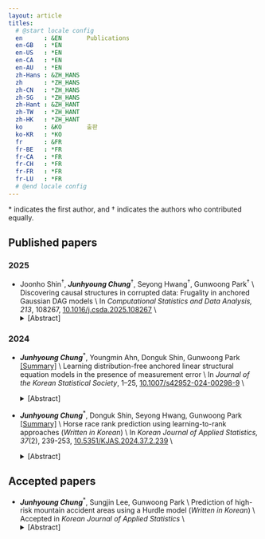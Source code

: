 ```yaml
---
layout: article
titles:
  # @start locale config
  en      : &EN       Publications
  en-GB   : *EN
  en-US   : *EN
  en-CA   : *EN
  en-AU   : *EN
  zh-Hans : &ZH_HANS  
  zh      : *ZH_HANS
  zh-CN   : *ZH_HANS
  zh-SG   : *ZH_HANS
  zh-Hant : &ZH_HANT  
  zh-TW   : *ZH_HANT
  zh-HK   : *ZH_HANT
  ko      : &KO       출판
  ko-KR   : *KO
  fr      : &FR       
  fr-BE   : *FR
  fr-CA   : *FR
  fr-CH   : *FR
  fr-FR   : *FR
  fr-LU   : *FR
  # @end locale config
---
```


\* indicates the first author, and &dagger; indicates the authors who contributed equally.

## Published papers

### 2025

* Joonho Shin<sup>&dagger;</sup>, _**Junhyoung Chung**_<sup>&dagger;</sup>, Seyong Hwang<sup>&dagger;</sup>, Gunwoong Park<sup>&dagger;</sup> \\
  Discovering causal structures in corrupted data: Frugality in anchored Gaussian DAG models \\
  In *Computational Statistics and Data Analysis, 213*, 108267, [<u>10.1016/j.csda.2025.108267</u>](https://doi.org/10.1016/j.csda.2025.108267) \\
  <details class="link-toggle">
    <summary>[Abstract]</summary>
    <div class="toggle-content">
      <!-- 여기에 초록 내용 -->
      This study focuses on the recovery of anchored Gaussian directed acyclic graphical (DAG) models to address the challenge of discovering causal or directed relationships among variables in datasets that are either intentionally masked or contaminated due to measurement errors. A main contribution is to relax the existing restrictive identifiability conditions for anchored Gaussian DAG models by introducing the anchored-frugality assumption. This assumption posits that the true graph is the most frugal among those satisfying the possible distributions of the latent and observed variables, thereby making the true Markov equivalent class (MEC) identifiable. The validity of the anchored-frugality assumption is justified using both graph and probability theories, respectively. Another main contribution is the development of the anchored-SP and frugal-PC algorithms. Specifically, the anchored-SP algorithm finds the most frugal graph among all possible graphs satisfying the Markov condition while the frugal-PC algorithm finds the most frugal graph among some graphs. Hence, the frugal-PC algorithm is more computationally feasible, while it requires an additional frugality-faithfulness assumption for soundness. Various simulations support the theoretical findings of this study and demonstrate the practical effectiveness of the proposed algorithm against state-of-the-art algorithms such as ACI, PC, and MMHC. Furthermore, the applications of the proposed algorithm to protein signaling data and breast cancer data illustrate its effectiveness in uncovering relationships among proteins and among cancer-related cell nuclei characteristics.
    </div>
    <br/>
  </details>

### 2024

* _**Junhyoung Chung**_<sup>\*</sup>, Youngmin Ahn, Donguk Shin, Gunwoong Park [\[Summary\]](/2025/01/19/Learning-distribution-free-anchored-linear-structural-equation-models-in-the-presence-of-measurement-error.html) \\
  Learning distribution-free anchored linear structural equation models in the presence of measurement error \\
  In *Journal of the Korean Statistical Society*, 1–25, [<u>10.1007/s42952-024-00298-9</u>](https://doi.org/10.1007/s42952-024-00298-9) \\
  <details class="link-toggle">
    <summary>[Abstract]</summary>
    <div class="toggle-content">
      <!-- 여기에 초록 내용 -->
      This study tackles the challenge of identifiability in distribution-free anchored linear structural equation models (SEMs), where the observed variables are imperfect measures for the target variables, and the error distributions are not restricted to being Gaussian. It introduces the geometry-faithfulness assumption, ensuring that partial correlations serve as direct indicators of d-separation/connection. The study establishes the identifiability of distribution-free anchored linear SEMs under the same identifiability conditions for anchored Gaussian linear SEMs, but by replacing the faithfulness assumption with the geometry-faithfulness assumption. Moreover, it shows that the learning algorithm leveraging the PC algorithm with Fisher’s z-test, originally designed for anchored Gaussian linear SEMs, remains applicable and effective for distribution-free anchored linear SEMs. It also provides statistical guarantees for the proposed algorithm, including the strong geometry-faithfulness assumption, ensuring its consistency. These theoretical contributions are validated through extensive numerical experiments and the analysis of real galaxy data.
    </div>
    <br/>
  </details>

* _**Junhyoung Chung**_<sup>\*</sup>, Donguk Shin, Seyong Hwang, Gunwoong Park [\[Summary\]](/2025/01/07/Horse-race-rank-prediction-using-learning-to-rank-approaches.html) \\
  Horse race rank prediction using learning-to-rank approaches (*Written in Korean*) \\
  In *Korean Journal of Applied Statistics, 37*(2), 239-253, [<u>10.5351/KJAS.2024.37.2.239</u>](https://doi.org/10.5351/KJAS.2024.37.2.239) \\
  <details class="link-toggle">
    <summary>[Abstract]</summary>
    <div class="toggle-content">
      <!-- 여기에 초록 내용 -->
      This research applies both point-wise and pair-wise learning strategies within the learning-to-rank (LTR)
      framework to predict horse race rankings in Seoul. Specifically, for point-wise learning, we employ a linear model and random forest. In contrast, for pair-wise learning, we utilize tools such as RankNet, and LambdaMART (XGBoost Ranker, LightGBM Ranker, and CatBoost Ranker). Furthermore, to enhance predictions, race records are standardized based on race distance, and we integrate various datasets, including race information, jockey information, horse training records, and trainer information. Our results empirically demonstrate that pair-wise learning approaches that can reflect the order information between items generally outperform point-wise learning approaches. Notably, CatBoost Ranker is the top performer. Through Shapley value analysis, we identified that the important variables for CatBoost Ranker include the performance of a horse, its previous race records, the count of its starting trainings, the total number of starting trainings, and the instances of disease diagnoses for the horse.
    </div>
    <br/>
  </details>
  

## Accepted papers

* _**Junhyoung Chung**_<sup>\*</sup>, Sungjin Lee, Gunwoong Park \\
  Prediction of high-risk mountain accident areas using a Hurdle model (*Written in Korean*) \\
  Accepted in *Korean Journal of Applied Statistics* \\
  <details class="link-toggle">
    <summary>[Abstract]</summary>
    <div class="toggle-content">
      <!-- 여기에 초록 내용 -->
      This study predicts the average $6$-hourly number of mountain accidents using data from 18 mountainous national parks in Korea, including Jirisan, Seoraksan, and Sobaeksan. Specifically, to achieve both fine-grained prediction and identify important variables, we divide mountain regions into grids, enabling risk prediction at both the mountain level and the specific grid level. Additionally, a Hurdle model is applied to address zero-inflated data, as mountain accidents often do not occur in many regions due to sparse population or generally safe areas. The Hurdle model is implemented via a generalized linear model, random forest, and gradient boosting decision trees (XGBoost, LightGBM, and CatBoost). An extensive exploratory data analysis is also conducted to enhance prediction accuracy and validate our analytic approach. Through a feature importance analysis, we find that climate-related variables are important for predicting the probability of an accident, while geological factors (slope and elevation) and temporal information are key contributors to modeling the count of accidents.
    </div>
    <br/>
  </details>

<!-- ## On-going works -->
